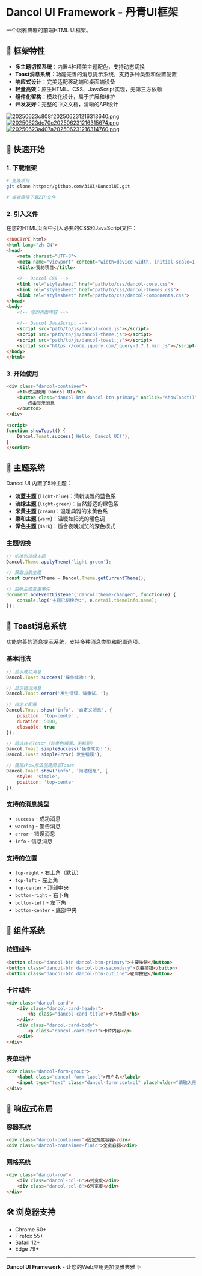 # Dancol UI Framework - 丹青UI框架

一个淡雅典雅的前端HTML UI框架。

## 🎨 框架特性

- **多主题切换系统**：内置4种精美主题配色，支持动态切换
- **Toast消息系统**：功能完善的消息提示系统，支持多种类型和位置配置
- **响应式设计**：完美适配移动端和桌面端设备
- **轻量高效**：原生HTML、CSS、JavaScript实现，无第三方依赖
- **组件化架构**：模块化设计，易于扩展和维护
- **开发友好**：完整的中文文档，清晰的API设计

[![20250623c808f202506231216313640.png](https://kycloud3.koyoo.cn/20250623c808f202506231216313640.png)](https://kycloud3.koyoo.cn/20250623c808f202506231216313640.png)
[![20250623dc70c202506231216315674.png](https://kycloud3.koyoo.cn/20250623dc70c202506231216315674.png)](https://kycloud3.koyoo.cn/20250623dc70c202506231216315674.png)
[![20250623a407a202506231216314760.png](https://kycloud3.koyoo.cn/20250623a407a202506231216314760.png)](https://kycloud3.koyoo.cn/20250623a407a202506231216314760.png)

## 🚀 快速开始

### 1. 下载框架

```bash
# 克隆项目
git clone https://github.com/3iXi/DancolUI.git

# 或者直接下载ZIP文件
```

### 2. 引入文件

在您的HTML页面中引入必要的CSS和JavaScript文件：

```html
<!DOCTYPE html>
<html lang="zh-CN">
<head>
    <meta charset="UTF-8">
    <meta name="viewport" content="width=device-width, initial-scale=1.0">
    <title>我的项目</title>
    
    <!-- Dancol CSS -->
    <link rel="stylesheet" href="path/to/css/dancol-core.css">
    <link rel="stylesheet" href="path/to/css/dancol-themes.css">
    <link rel="stylesheet" href="path/to/css/dancol-components.css">
</head>
<body>
    <!-- 您的页面内容 -->
    
    <!-- Dancol JavaScript -->
    <script src="path/to/js/dancol-core.js"></script>
    <script src="path/to/js/dancol-theme.js"></script>
    <script src="path/to/js/dancol-toast.js"></script>
	<script src="https://code.jquery.com/jquery-3.7.1.min.js"></script>
</body>
</html>
```

### 3. 开始使用

```html
<div class="dancol-container">
    <h1>欢迎使用 Dancol UI</h1>
    <button class="dancol-btn dancol-btn-primary" onclick="showToast()">
        点击显示消息
    </button>
</div>

<script>
function showToast() {
    Dancol.Toast.success('Hello, Dancol UI!');
}
</script>
```


## 🎨 主题系统

Dancol UI 内置了5种主题：

- **淡蓝主题** (`light-blue`)：清新淡雅的蓝色系
- **淡绿主题** (`light-green`)：自然舒适的绿色系
- **米黄主题** (`cream`)：温暖典雅的米黄色系
- **柔和主题** (`warm`)：温暖如阳光的暖色调
- **深色主题** (`dark`)：适合夜晚浏览的深色模式

### 主题切换

```javascript
// 切换到淡绿主题
Dancol.Theme.applyTheme('light-green');

// 获取当前主题
const currentTheme = Dancol.Theme.getCurrentTheme();

// 监听主题变更事件
document.addEventListener('dancol:theme-changed', function(e) {
    console.log('主题已切换为:', e.detail.themeInfo.name);
});
```

## 💬 Toast消息系统

功能完善的消息提示系统，支持多种消息类型和配置选项。

### 基本用法

```javascript
// 显示成功消息
Dancol.Toast.success('操作成功！');

// 显示错误消息
Dancol.Toast.error('发生错误，请重试。');

// 自定义配置
Dancol.Toast.show('info', '自定义消息', {
    position: 'top-center',
    duration: 5000,
    closable: true
});

// 简洁样式Toast（背景色铺满，无标题）
Dancol.Toast.simpleSuccess('操作成功！');
Dancol.Toast.simpleError('发生错误');

// 使用show方法创建简洁Toast
Dancol.Toast.show('info', '简洁信息', {
    style: 'simple',
    position: 'top-center'
});
```

### 支持的消息类型

- `success` - 成功消息
- `warning` - 警告消息
- `error` - 错误消息
- `info` - 信息消息

### 支持的位置

- `top-right` - 右上角（默认）
- `top-left` - 左上角
- `top-center` - 顶部中央
- `bottom-right` - 右下角
- `bottom-left` - 左下角
- `bottom-center` - 底部中央

## 🧩 组件系统

### 按钮组件

```html
<button class="dancol-btn dancol-btn-primary">主要按钮</button>
<button class="dancol-btn dancol-btn-secondary">次要按钮</button>
<button class="dancol-btn dancol-btn-outline">轮廓按钮</button>
```

### 卡片组件

```html
<div class="dancol-card">
    <div class="dancol-card-header">
        <h5 class="dancol-card-title">卡片标题</h5>
    </div>
    <div class="dancol-card-body">
        <p class="dancol-card-text">卡片内容</p>
    </div>
</div>
```

### 表单组件

```html
<div class="dancol-form-group">
    <label class="dancol-form-label">用户名</label>
    <input type="text" class="dancol-form-control" placeholder="请输入用户名">
</div>
```

## 📱 响应式布局

### 容器系统

```html
<div class="dancol-container">固定宽度容器</div>
<div class="dancol-container-fluid">全宽容器</div>
```

### 网格系统

```html
<div class="dancol-row">
    <div class="dancol-col-6">6列宽度</div>
    <div class="dancol-col-6">6列宽度</div>
</div>
```

## 🛠️ 浏览器支持

- Chrome 60+
- Firefox 55+
- Safari 12+
- Edge 79+

---

**Dancol UI Framework** - 让您的Web应用更加淡雅典雅 ✨
